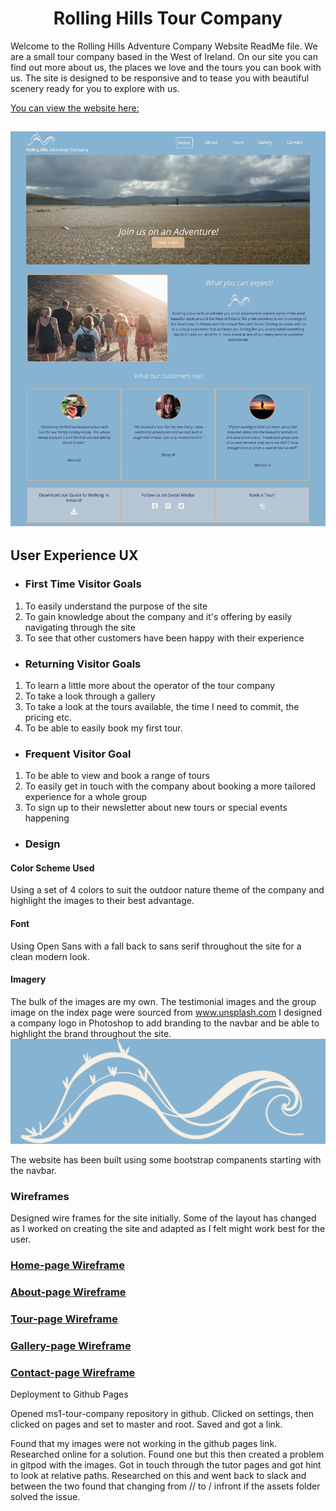 <h1 align="center">Rolling Hills Tour Company</h1>

Welcome to the Rolling Hills Adventure Company Website ReadMe file. We are a small tour company based in the West of Ireland. On our site you can find out more about us, the places we love and the tours you can book with us. The site is designed to be responsive and to tease you with beautiful scenery ready for you to explore with us.

[You can view the website here:](https://rollingsea.github.io/ms1-tour-company/about.html) 

<h2 align="center"><img src="wireframes/rolling-hills-index-image.jpg"></h2>

## User Experience UX

- ### First Time Visitor Goals

1. To easily understand the purpose of the site
2. To gain knowledge about the company and it's offering by easily navigating through the site
3. To see that other customers have been happy with their experience


- ### Returning Visitor Goals 

1. To learn a little more about the operator of the tour company
2. To take a look through a gallery
3. To take a look at the tours available, the time I need to commit, the pricing etc.
4. To be able to easily book my first tour.

- ### Frequent Visitor Goal

1. To be able to view and book a range of tours 
2. To easily get in touch with the company about booking a more tailored experience for a whole group
3. To sign up to their newsletter about new tours or special events happening

- ### Design
#### Color Scheme Used
Using a set of 4 colors to suit the outdoor nature theme of the company and highlight the images to their best advantage.
#### Font
Using Open Sans with a fall back to sans serif throughout the site for a clean modern look.
#### Imagery
The bulk of the images are my own. The testimonial images and the group image on the index page were sourced from www.unsplash.com 
I designed a company logo in Photoshop to add branding to the navbar and be able to highlight the brand throughout the site. 
![Mokeup image](wireframes/rolling-logo.jpg)


The website has been built using some bootstrap companents starting with the navbar.

### Wireframes

Designed wire frames for the site initially. Some of the layout has changed as I worked on creating the site and adapted as I felt might work best for the user.

### [Home-page Wireframe](wireframes/home-page.png)
### [About-page Wireframe](wireframes/about-page.png)
### [Tour-page Wireframe](wireframes/tour-page.png)
### [Gallery-page Wireframe](wireframes/gallery-page.png)
### [Contact-page Wireframe](wireframes/contact-page.png)



Deployment to Github Pages

Opened ms1-tour-company repository in github. Clicked on settings, then clicked on pages and set to master and root. Saved and got a link. 

Found that my images were not working in the github pages link. Researched online for a solution. Found one but this then created a problem in gitpod with the images. Got in touch through the tutor pages and got hint to look at relative paths. Researched on this and went back to slack and between the two found that changing from // to / infront if the assets folder solved the issue.
  